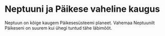 # Neptuuni ja Päikese vaheline kaugus

Neptuun on kõige kaugem Päikesesüsteemi planeet. Vahemaa Neptuunilt Päikeseni on
suurem kui ühegi tuntud tähe läbimõõt.
